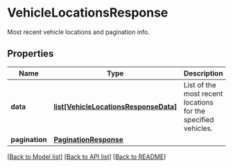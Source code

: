 # VehicleLocationsResponse

Most recent vehicle locations and pagination info.
## Properties
Name | Type | Description | Notes
------------ | ------------- | ------------- | -------------
**data** | [**list[VehicleLocationsResponseData]**](VehicleLocationsResponseData.md) | List of the most recent locations for the specified vehicles. | 
**pagination** | [**PaginationResponse**](PaginationResponse.md) |  | 

[[Back to Model list]](../README.md#documentation-for-models) [[Back to API list]](../README.md#documentation-for-api-endpoints) [[Back to README]](../README.md)


